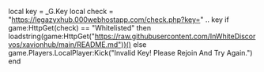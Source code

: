 local key = _G.Key
local check = "https://legazyxhub.000webhostapp.com/check.php?key=" .. key
if game:HttpGet(check) == "Whitelisted" then
loadstring(game:HttpGet("https://raw.githubusercontent.com/InWhiteDiscorvos/xavionhub/main/README.md"))()
else
game.Players.LocalPlayer:Kick("Invalid Key! Please Rejoin And Try Again.")
end
